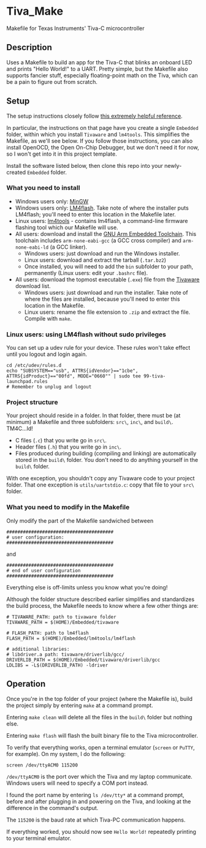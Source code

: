 # Tiva_Make
Makefile for Texas Instruments' Tiva-C microcontroller

## Description
Uses a Makefile to build an app for the Tiva-C that blinks an onboard LED and prints "Hello World!" to a UART.
Pretty simple, but the Makefile also supports fancier stuff, especially floating-point math on the Tiva, which can be a pain to figure out from scratch.

## Setup
The setup instructions closely follow [this extremely helpful reference](http://chrisrm.com/howto-develop-on-the-ti-tiva-launchpad-using-linux/).

In particular, the instructions on that page have you create a single `Embedded` folder, within which you install `Tivaware` and `lm4tools`. This simplifies the Makefile, as we'll see below.
If you follow those instructions, you can also install OpenOCD, the Open On-Chip Debugger, but we don't need it for now, so I won't get into it in this project template.

Install the software listed below, then clone this repo into your newly-created `Embedded` folder.
### What you need to install
* Windows users only: [MinGW](http://www.mingw.org/)
* Windows users only: [LM4flash](http://www.ti.com/tool/LMFLASHPROGRAMMER). Take note of where the installer puts LM4flash; you'll need to enter this location in the Makefile later.
* Linux users: [lm4tools](https://github.com/utzig/lm4tools) - contains lm4flash, a command-line firmware flashing tool which our Makefile will use.
* All users: download and install the [GNU Arm Embedded Toolchain](https://launchpad.net/gcc-arm-embedded/+download).
This toolchain includes `arm-none-eabi-gcc` (a GCC cross compiler) and `arm-none-eabi-ld` (a GCC linker).
    * Windows users: just download and run the Windows installer.
    * Linux users: download and extract the tarball (`.tar.bz2`)
    * Once installed, you will need to add the `bin` subfolder to your path, permanently (Linux users: edit your `.bashrc` file).
* All users: download the topmost executable (`.exe`) file from the [Tivaware](http://software-dl.ti.com/tiva-c/SW-TM4C/latest/index_FDS.html) download list.
    * Windows users: just download and run the installer. Take note of where the files are installed, because you'll need to enter this location in the Makefile.
    * Linux users: rename the file extension to `.zip` and extract the file. Compile with `make`.

### Linux users: using LM4flash without sudo privileges
You can set up a udev rule for your device.
These rules won't take effect until you logout and login again.
```console
cd /etc/udev/rules.d
echo "SUBSYSTEM=="usb", ATTRS{idVendor}=="1cbe", ATTRS{idProduct}=="00fd", MODE="0660"" | sudo tee 99-tiva-launchpad.rules
# Remember to unplug and logout
```

### Project structure
Your project should reside in a folder.
In that folder, there must be (at minimum) a Makefile and three subfolders: `src\`, `inc\`, and `build\`.
TM4C...ld!
* C files (`.c`) that you write go in `src\`.
* Header files (`.h`) that you write go in `inc\`.
* Files produced during building (compiling and linking) are automatically stored in the `build\` folder. You don't need to do anything yourself in the `build\` folder.

With one exception, you shouldn't copy any Tivaware code to your project folder.
That one exception is `utils/uartstdio.c`: copy that file to your `src\` folder.

### What you need to modify in the Makefile
Only modify the part of the Makefile sandwiched between
```make
#######################################
# user configuration:
#######################################
```
and
```make
#######################################
# end of user configuration
#######################################
```
Everything else is off-limits unless you know what you're doing!

Although the folder structure described earlier simplifies and standardizes the build process, the Makefile needs to know where a few other things are:
```make
# TIVAWARE_PATH: path to tivaware folder
TIVAWARE_PATH = $(HOME)/Embedded/tivaware

# FLASH_PATH: path to lm4flash
FLASH_PATH = $(HOME)/Embedded/lm4tools/lm4flash

# additional libraries:
# libdriver.a path: tivaware/driverlib/gcc/
DRIVERLIB_PATH = $(HOME)/Embedded/tivaware/driverlib/gcc
LDLIBS = -L$(DRIVERLIB_PATH) -ldriver
```

## Operation
Once you're in the top folder of your project (where the Makefile is), build the project simply by entering `make` at a command prompt.

Entering `make clean` will delete all the files in the `build\` folder but nothing else.

Entering `make flash` will flash the built binary file to the Tiva microcontroller.

To verify that everything works, open a terminal emulator (`screen` or `PuTTY`, for example).
On my system, I do the following:
```
screen /dev/ttyACM0 115200
```

`/dev/ttyACM0` is the port over which the Tiva and my laptop communicate.
Windows users will need to specify a COM port instead.

I found the port name by entering `ls /dev/tty*` at a command prompt, before and after plugging in and powering on the Tiva, and looking at the difference in the command's output.

The `115200` is the baud rate at which Tiva-PC communication happens.

If everything worked, you should now see `Hello World!` repeatedly printing to your terminal emulator.

